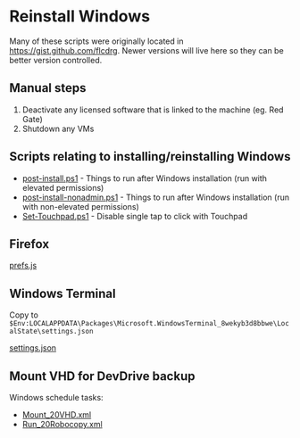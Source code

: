 # Reinstall Windows

Many of these scripts were originally located in <https://gist.github.com/flcdrg>. Newer versions will live here so they can be better version controlled.

## Manual steps

1. Deactivate any licensed software that is linked to the machine (eg. Red Gate)
2. Shutdown any VMs

## Scripts relating to installing/reinstalling Windows

- [post-install.ps1](post-install.ps1) - Things to run after Windows installation (run with elevated permissions)
- [post-install-nonadmin.ps1](post-install-nonadmin.ps1) - Things to run after Windows installation (run with non-elevated permissions)
- [Set-Touchpad.ps1](Set-Touchpad.ps1) - Disable single tap to click with Touchpad

## Firefox

[prefs.js](prefs.js)

## Windows Terminal

Copy to `$Env:LOCALAPPDATA\Packages\Microsoft.WindowsTerminal_8wekyb3d8bbwe\LocalState\settings.json`

[settings.json](settings.json)

## Mount VHD for DevDrive backup

Windows schedule tasks:

- [Mount_20VHD.xml](Mount_20VHD.xml)
- [Run_20Robocopy.xml](Run_20Robocopy.xml)
